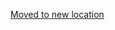 [Moved to new location](https://github.com/DataTalksClub/machine-learning-zoomcamp/blob/master/02-regression/04-validation-framework.md)